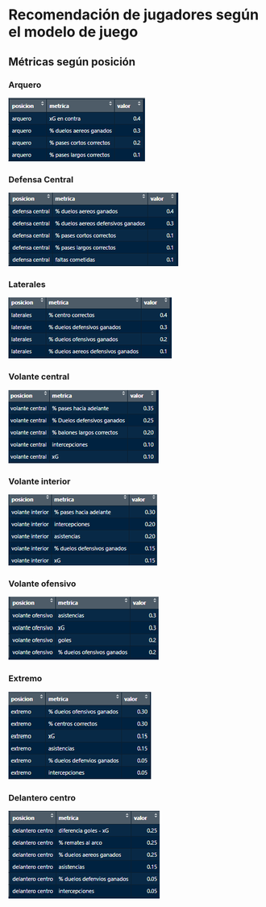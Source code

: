 # Recomendación de jugadores según el modelo de juego

## Métricas según posición

### Arquero

![](imagenes/arquero.png)

### Defensa Central

![](imagenes/defensa%20central.png)

### Laterales

![](imagenes/laterales.png)

### Volante central

![](imagenes/volante%20central.png)

### Volante interior

![](imagenes/volante%20interior.png)

### Volante ofensivo

![](imagenes/volante%20ofensivo.png)

### Extremo

![](imagenes/extremo.png)

### Delantero centro

![](imagenes/delantero.png)
